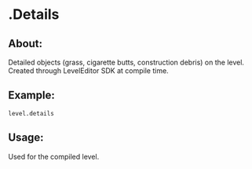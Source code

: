 # .Details

## About:
Detailed objects (grass, cigarette butts, construction debris) on the level. Created through LevelEditor SDK at compile time.

## Example:
    level.details

## Usage:
Used for the compiled level.